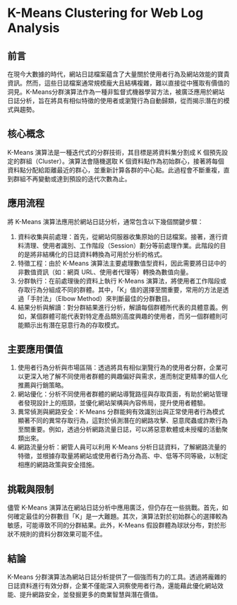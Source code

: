 # K-Means Clustering for Web Log Analysis
## 前言
在現今大數據的時代，網站日誌檔案蘊含了大量關於使用者行為及網站效能的寶貴資訊。然而，這些日誌檔案通常規模龐大且結構複雜，難以直接從中獲取有價值的洞見。K-Means分群演算法作為一種非監督式機器學習方法，被廣泛應用於網站日誌分析，旨在將具有相似特徵的使用者或瀏覽行為自動歸類，從而揭示潛在的模式與趨勢。
## 核心概念
K-Means 演算法是一種迭代式的分群技術，其目標是將資料集分割成 K 個預先設定的群組（Cluster）。演算法會隨機選取 K 個資料點作為初始群心，接著將每個資料點分配給距離最近的群心，並重新計算各群的中心點。此過程會不斷重複，直到群組不再變動或達到預設的迭代次數為止。
## 應用流程
將 K-Means 演算法應用於網站日誌分析，通常包含以下幾個關鍵步驟：
1. 資料收集與前處理：首先，從網站伺服器收集原始的日誌檔案。接著，進行資料清理、使用者識別、工作階段（Session）劃分等前處理作業。此階段的目的是將非結構化的日誌資料轉換為可用於分析的格式。
2. 特徵工程：由於 K-Means 演算法主要處理數值型資料，因此需要將日誌中的非數值資訊（如：網頁 URL、使用者代理等）轉換為數值向量。
3. 分群執行：在前處理後的資料上執行 K-Means 演算法，將使用者工作階段或存取行為分組成不同的群體。其中，「K」值的選擇至關重要，常用的方法是透過「手肘法」（Elbow Method）來判斷最佳的分群數目。
4. 結果分析與解讀：對分群結果進行分析，解讀每個群體所代表的具體意義。例如，某個群體可能代表對特定產品類別高度興趣的使用者，而另一個群體則可能顯示出有潛在惡意行為的存取模式。
## 主要應用價值
1. 使用者行為分析與市場區隔：透過將具有相似瀏覽行為的使用者分群，企業可以更深入地了解不同使用者群體的興趣偏好與需求，進而制定更精準的個人化推薦與行銷策略。
2. 網站優化：分析不同使用者群體的網站導覽路徑與存取頁面，有助於網站管理者發現設計上的瓶頸，並優化網站架構與內容佈局，提升使用者體驗。
3. 異常偵測與網路安全：K-Means 分群能夠有效識別出與正常使用者行為模式顯著不同的異常存取行為，這對於偵測潛在的網路攻擊、惡意爬蟲或詐欺行為至關重要。例如，透過分析網路流量日誌，可以將惡意軟體或未授權的活動聚類出來。
4. 網路流量分析：網管人員可以利用 K-Means 分析日誌資料，了解網路流量的特徵，並根據存取量將網站或使用者行為分為高、中、低等不同等級，以制定相應的網路政策與安全措施。
## 挑戰與限制
儘管 K-Means 演算法在網站日誌分析中應用廣泛，但仍存在一些挑戰。首先，如何確定最佳的分群數目「K」是一大難題。其次，演算法對於初始群心的選擇較為敏感，可能導致不同的分群結果。此外，K-Means 假設群體為球狀分布，對於形狀不規則的資料分群效果可能不佳。
## 結論
K-Means 分群演算法為網站日誌分析提供了一個強而有力的工具。透過將龐雜的日誌資料進行有效分群，企業不僅能深入洞察使用者行為，還能藉此優化網站效能、提升網路安全，並發掘更多的商業智慧與潛在價值。
